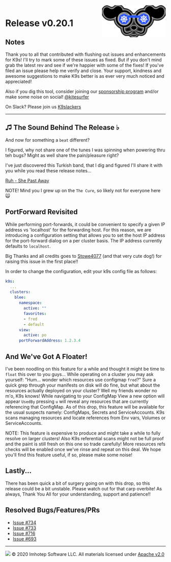 <img src="https://raw.githubusercontent.com/derailed/k9s/master/assets/k9s_small.png" align="right" width="200" height="auto"/>

# Release v0.20.1

## Notes

Thank you to all that contributed with flushing out issues and enhancements for K9s! I'll try to mark some of these issues as fixed. But if you don't mind grab the latest rev and see if we're happier with some of the fixes! If you've filed an issue please help me verify and close. Your support, kindness and awesome suggestions to make K9s better is as ever very much noticed and appreciated!

Also if you dig this tool, consider joining our [sponsorship program](https://github.com/sponsors/derailed) and/or make some noise on social! [@kitesurfer](https://twitter.com/kitesurfer)

On Slack? Please join us [K9slackers](https://join.slack.com/t/k9sers/shared_invite/enQtOTA5MDEyNzI5MTU0LWQ1ZGI3MzliYzZhZWEyNzYxYzA3NjE0YTk1YmFmNzViZjIyNzhkZGI0MmJjYzhlNjdlMGJhYzE2ZGU1NjkyNTM)

---

## ♫ The Sound Behind The Release ♭

And now for something a `beat` different?

I figured, why not share one of the tunes I was spinning when powering thru teh bugs? Might as well share the pain/pleasure right?

I've just discovered this Turkish band, that I dig and figured I'll share it with you while you read these release notes...

[Ruh - She Past Away](https://www.youtube.com/watch?v=B7f-opGKOyI)

NOTE! Mind you I grew up on the `The Cure`, so likely not for everyone here 🙀

## PortForward Revisited

While performing port-forwards, it could be convenient to specify a given IP address vs 'localhost'
for the forwarding host. For this reason, we are introducing a configuration setting that allows you to set the host IP address for the port-forward dialog on a per cluster basis. The IP address currently defaults to `localhost`.

Big Thanks and all credits goes to [Stowe4077](https://github.com/Stowe4077) (and that very cute dog!) for raising this issue in the first place!!

In order to change the configuration, edit your k9s config file as follows:

```yaml
k9s:
  ...
  clusters:
    blee:
      namespace:
        active: ""
        favorites:
        - fred
        - default
      view:
        active: po
      portForwardAddress: 1.2.3.4
```

## And We've Got A Floater!

I've been noodling on this feature for a while and thought it might be time to `float` this over to you guys... While operating on a cluster you may ask yourself: "Hum... wonder which resources use configmap `fred`?" Sure a quick grep through your manifests on disk will do fine, but what about the resources actually deployed on your cluster? Well my friends wonder no m'o, K9s knows!
While navigating to your ConfigMap View a new option will appear `UsedBy` pressing `u` will reveal any resources that are currently referencing that ConfigMap. As of this drop, this feature will be available for the usual suspects namely: ConfigMaps, Secrets and ServiceAccounts. K9s scans managing resources and locate references from Env vars, Volumes or ServiceAccounts.

NOTE: This feature is expensive to produce and might take a while to fully resolve on larger clusters! Also K9s referential scans might not be full proof and the paint is still fresh on this one so trade carefully! More resources refs checks will be enabled once we've rinse and repeat on this deal. We hope you'll find this feature useful, if so, please make some noise!

## Lastly...

There has been quick a bit of surgery going on with this drop, so this release could be a bit unstable. Please watch out for that carp overbite! As always, Thank You All for your understanding, support and patience!!

## Resolved Bugs/Features/PRs

- [Issue #734](https://github.com/CirrusByte42/ca9s/issues/734)
- [Issue #733](https://github.com/CirrusByte42/ca9s/issues/733)
- [Issue #716](https://github.com/CirrusByte42/ca9s/issues/716)
- [Issue #693](https://github.com/CirrusByte42/ca9s/issues/693)

---

<img src="https://raw.githubusercontent.com/derailed/k9s/master/assets/imhotep_logo.png" width="32" height="auto"/> © 2020 Imhotep Software LLC. All materials licensed under [Apache v2.0](http://www.apache.org/licenses/LICENSE-2.0)
